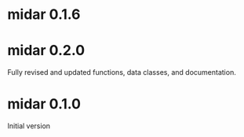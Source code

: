 # midar 0.1.6

# midar 0.2.0
Fully revised and updated functions, data classes, and documentation.  

# midar 0.1.0
Initial version

